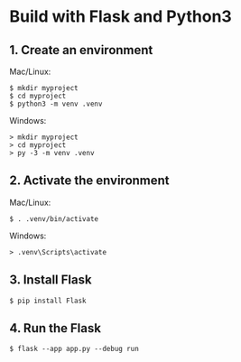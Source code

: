 # Build with Flask and Python3

## 1. Create an environment
Mac/Linux:
```
$ mkdir myproject
$ cd myproject
$ python3 -m venv .venv
```

Windows:
```
> mkdir myproject
> cd myproject
> py -3 -m venv .venv
```

## 2. Activate the environment
Mac/Linux:
```
$ . .venv/bin/activate
```

Windows:
```
> .venv\Scripts\activate
```

## 3. Install Flask
```
$ pip install Flask
```

## 4. Run the Flask
```
$ flask --app app.py --debug run
```